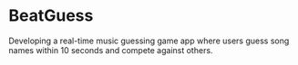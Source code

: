 # BeatGuess
Developing a real-time music guessing game app where users guess song names within 10 seconds  and compete against others.
